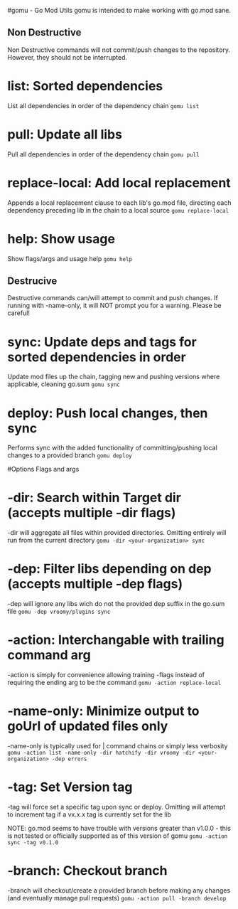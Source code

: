 #gomu - Go Mod Utils
gomu is intended to make working with go.mod sane.

## Non Destructive ##
Non Destructive commands will not commit/push changes to the repository. However, they should not be interrupted.

# list: Sorted dependencies
List all dependencies in order of the dependency chain
`gomu list`

# pull: Update all libs
Pull all dependencies in order of the dependency chain
`gomu pull`

# replace-local: Add local replacement
Appends a local replacement clause to each lib's go.mod file, directing each dependency preceding lib in the chain to a local source
`gomu replace-local`

# help: Show usage
Show flags/args and usage help
`gomu help`

## Destrucive ##
Destructive commands can/will attempt to commit and push changes. If running with -name-only, it will NOT prompt you for a warning. Please be careful!

# sync: Update deps and tags for sorted dependencies in order
Update mod files up the chain, tagging new and pushing versions where applicable, cleaning go.sum
`gomu sync`

# deploy: Push local changes, then sync
Performs sync with the added functionality of committing/pushing local changes to a provided branch
`gomu deploy`

#Options
Flags and args

# -dir: Search within Target dir (accepts multiple -dir flags)
-dir will aggregate all files within provided directories. Omitting entirely will run from the current directory
`gomu -dir <your-organization> sync`

# -dep: Filter libs depending on dep (accepts multiple -dep flags)
-dep will ignore any libs wich do not the provided dep suffix in the go.sum file
`gomu -dep vroomy/plugins sync`

# -action: Interchangable with trailing command arg
-action is simply for convenience allowing training -flags instead of requiring the ending arg to be the command
`gomu -action replace-local`

# -name-only: Minimize output to goUrl of updated files only
-name-only is typically used for | command chains or simply less verbosity
`gomu -action list -name-only -dir hatchify -dir vroomy -dir <your-organization> -dep errors`

# -tag: Set Version tag
-tag will force set a specific tag upon sync or deploy. Omitting will attempt to increment tag if a vx.x.x tag is currently set for the lib

NOTE: go.mod seems to have trouble with versions greater than v1.0.0 - this is not tested or officially supported as of this version of gomu
`gomu -action sync -tag v0.1.0`

# -branch: Checkout branch 
-branch will checkout/create a provided branch before making any changes (and eventually manage pull requests)
`gomu -action pull -branch develop`
